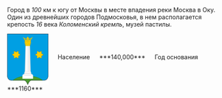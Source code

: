 <!--2021-11-20 14:44:22-->
Город в *100* км к югу от Москвы в месте впадения реки Москва в Оку.
Один из древнейших городов Подмосковья, в нем располагается крепость *16* века *Коломенский кремль*, 
музей пастилы.

<span class="dt">
  <img src="Kolomna.svg" align="middle" width="96px"> &emsp; 
<span class="dtc">
  Население &emsp; ***140,000*** &emsp;
  Год&nbsp;основания &emsp; ***1160***
</span>
</span>